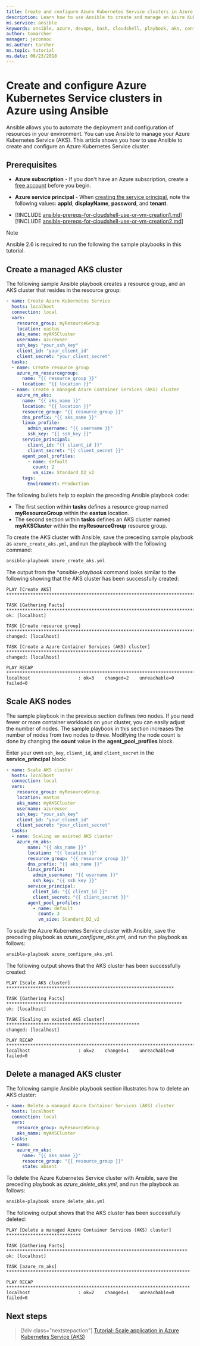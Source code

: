 ```yaml
---
title: Create and configure Azure Kubernetes Service clusters in Azure using Ansible
description: Learn how to use Ansible to create and manage an Azure Kubernetes Service cluster in Azure
ms.service: ansible
keywords: ansible, azure, devops, bash, cloudshell, playbook, aks, container, Kubernetes
author: tomarcher
manager: jeconnoc
ms.author: tarcher
ms.topic: tutorial
ms.date: 08/23/2018
---
```


# Create and configure Azure Kubernetes Service clusters in Azure using Ansible
Ansible allows you to automate the deployment and configuration of resources in your environment. You can use Ansible to manage your Azure Kubernetes Service (AKS). This article shows you how to use Ansible to create and configure an Azure Kubernetes Service cluster.

## Prerequisites
- **Azure subscription** - If you don't have an Azure subscription, create a [free account](https://azure.microsoft.com/free/?ref=microsoft.com&utm_source=microsoft.com&utm_medium=docs&utm_campaign=visualstudio) before you begin.
- **Azure service principal** - When [creating the service principal](/cli/azure/create-an-azure-service-principal-azure-cli?view=azure-cli-latest#create-the-service-principal), note the following values: **appId**, **displayName**, **password**, and **tenant**.

- [!INCLUDE [ansible-prereqs-for-cloudshell-use-or-vm-creation1.md](../../includes/ansible-prereqs-for-cloudshell-use-or-vm-creation1.md)] [!INCLUDE [ansible-prereqs-for-cloudshell-use-or-vm-creation2.md](../../includes/ansible-prereqs-for-cloudshell-use-or-vm-creation2.md)]

> [!Note]
> Ansible 2.6 is required to run the following the sample playbooks in this tutorial. 

## Create a managed AKS cluster
The following sample Ansible playbook creates a resource group, and an AKS cluster that resides in the resource group:

  ```yaml
  - name: Create Azure Kubernetes Service
    hosts: localhost
    connection: local
    vars:
      resource_group: myResourceGroup
      location: eastus
      aks_name: myAKSCluster
      username: azureuser
      ssh_key: "your_ssh_key"
      client_id: "your_client_id"
      client_secret: "your_client_secret"
    tasks:
    - name: Create resource group
      azure_rm_resourcegroup:
        name: "{{ resource_group }}"
        location: "{{ location }}"
    - name: Create a managed Azure Container Services (AKS) cluster
      azure_rm_aks:
        name: "{{ aks_name }}"
        location: "{{ location }}"
        resource_group: "{{ resource_group }}"
        dns_prefix: "{{ aks_name }}"
        linux_profile:
          admin_username: "{{ username }}"
          ssh_key: "{{ ssh_key }}"
        service_principal:
          client_id: "{{ client_id }}"
          client_secret: "{{ client_secret }}"
        agent_pool_profiles:
          - name: default
            count: 2
            vm_size: Standard_D2_v2
        tags:
          Environment: Production
  ```

The following bullets help to explain the preceding Ansible playbook code:
- The first section within **tasks** defines a resource group named **myResourceGroup** within the **eastus** location. 
- The second section within **tasks** defines an AKS cluster named **myAKSCluster** within the **myResourceGroup** resource group. 

To create the AKS cluster with Ansible, save the preceding sample playbook as `azure_create_aks.yml`, and run the playbook with the following command:

  ```bash
  ansible-playbook azure_create_aks.yml
  ```

The output from the **ansible-playbook* command looks similar to the following showing that the AKS cluster has been successfully created:

  ```Output
  PLAY [Create AKS] ****************************************************************************************

  TASK [Gathering Facts] ********************************************************************************************
  ok: [localhost]

  TASK [Create resource group] **************************************************************************************
  changed: [localhost]

  TASK [Create a Azure Container Services (AKS) cluster] ***************************************************
  changed: [localhost]

  PLAY RECAP *********************************************************************************************************
  localhost                  : ok=3    changed=2    unreachable=0    failed=0
  ```

## Scale AKS nodes

The sample playbook in the previous section defines two nodes. If you need fewer or more container workloads on your cluster, you can easily adjust the number of nodes. The sample playbook in this section increases the number of nodes from two nodes to three. Modifying the node count is done by changing the **count** value in the **agent_pool_profiles** block. 

Enter your own `ssh_key`, `client_id`, and `client_secret` in the **service_principal** block:

```yaml
- name: Scale AKS cluster
  hosts: localhost
  connection: local
  vars:
    resource_group: myResourceGroup
    location: eastus
    aks_name: myAKSCluster
    username: azureuser
    ssh_key: "your_ssh_key"
    client_id: "your_client_id"
    client_secret: "your_client_secret"
  tasks:
  - name: Scaling an existed AKS cluster
    azure_rm_aks:
        name: "{{ aks_name }}"    
        location: "{{ location }}"
        resource_group: "{{ resource_group }}" 
        dns_prefix: "{{ aks_name }}" 
        linux_profile:
          admin_username: "{{ username }}"
          ssh_key: "{{ ssh_key }}"
        service_principal:
          client_id: "{{ client_id }}"
          client_secret: "{{ client_secret }}"
        agent_pool_profiles:
          - name: default
            count: 3
            vm_size: Standard_D2_v2
```

To scale the Azure Kubernetes Service cluster with Ansible, save the preceding playbook as *azure_configure_aks.yml*, and run the playbook as follows:

  ```bash
  ansible-playbook azure_configure_aks.yml
  ```

The following output shows that the AKS cluster has been successfully created:

  ```Output
  PLAY [Scale AKS cluster] ***************************************************************

  TASK [Gathering Facts] ******************************************************************
  ok: [localhost]

  TASK [Scaling an existed AKS cluster] **************************************************
  changed: [localhost]

  PLAY RECAP ******************************************************************************
  localhost                  : ok=2    changed=1    unreachable=0    failed=0
  ```
## Delete a managed AKS cluster

The following sample Ansible playbook section illustrates how to delete an AKS cluster:

  ```yaml
  - name: Delete a managed Azure Container Services (AKS) cluster
    hosts: localhost
    connection: local
    vars:
      resource_group: myResourceGroup
      aks_name: myAKSCluster
    tasks:
    - name: 
      azure_rm_aks:
        name: "{{ aks_name }}"
        resource_group: "{{ resource_group }}"
        state: absent
   ```

To delete the Azure Kubernetes Service cluster with Ansible, save the preceding playbook as *azure_delete_aks.yml*, and run the playbook as follows:

  ```bash
  ansible-playbook azure_delete_aks.yml
  ```

The following output shows that the AKS cluster has been successfully deleted:
  ```Output
PLAY [Delete a managed Azure Container Services (AKS) cluster] ****************************

TASK [Gathering Facts] ********************************************************************
ok: [localhost]

TASK [azure_rm_aks] *********************************************************************

PLAY RECAP *********************************************************************
localhost                  : ok=2    changed=1    unreachable=0    failed=0
  ```
  
## Next steps
> [!div class="nextstepaction"] 
> [Tutorial: Scale application in Azure Kubernetes Service (AKS)](https://docs.microsoft.com/azure/aks/tutorial-kubernetes-scale)
